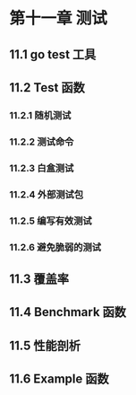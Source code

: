 # 第十一章 测试

## 11.1 go test 工具

## 11.2 Test 函数

### 11.2.1 随机测试

### 11.2.2 测试命令

### 11.2.3 白盒测试

### 11.2.4 外部测试包

### 11.2.5 编写有效测试

### 11.2.6 避免脆弱的测试

## 11.3 覆盖率

## 11.4 Benchmark 函数

## 11.5 性能剖析

## 11.6 Example 函数
